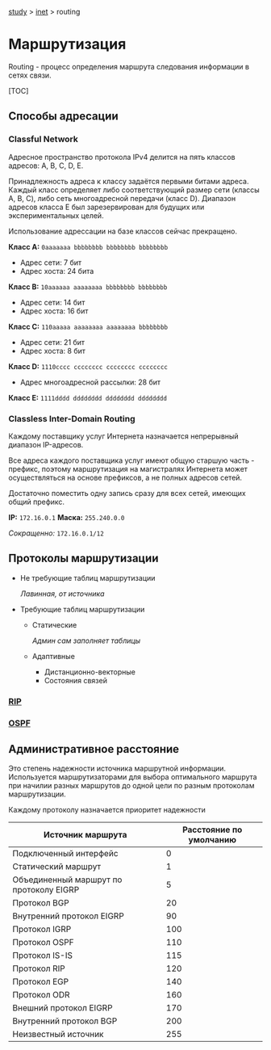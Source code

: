 [ study](./../../) > [inet](./../) > routing

# Маршрутизация

Routing - процесс определения маршрута следования информации в сетях связи.

[TOC]

## Cпособы адресации

### Classful Network

Адресное пространство протокола IPv4 делится на пять классов адресов: А, B, C, D, E.

Принадлежность адреса к классу задаётся первыми битами адреса. Каждый класс определяет либо соответствующий размер сети (классы A, B, C), либо сеть многоадресной передачи (класс D). Диапазон адресов класса E был зарезервирован для будущих или экспериментальных целей.

Использование адрессации на базе классов сейчас прекращено.

**Класс A:** `0aaaaaaa bbbbbbbb bbbbbbbb bbbbbbbb`

- Адрес сети: 7 бит
- Адрес хоста: 24 бита

**Класс B:** `10aaaaaa aaaaaaaa bbbbbbbb bbbbbbbb`

- Адрес сети: 14 бит
- Адрес хоста: 16 бит

**Класс C:** `110aaaaa aaaaaaaa aaaaaaaa bbbbbbbb`

- Адрес сети: 21 бит
- Адрес хоста: 8 бит

**Класс D:** `1110сссс сссссссс сссссссс сссссссс`

- Адрес многоадресной рассылки: 28 бит

**Класс E:** `1111dddd dddddddd dddddddd dddddddd`

### Classless Inter-Domain Routing

Каждому поставщику услуг Интернета назначается непрерывный диапазон IP-адресов.

Все адреса каждого поставщика услуг имеют общую старшую часть - префикс, поэтому маршрутизация на магистралях Интернета может осуществляться на основе префиксов, а не полных адресов сетей.

Достаточно поместить одну запись сразу для всех сетей, имеющих общий префикс.

**IP:**		 `172.16.0.1`		 **Маска:**		 `255.240.0.0`

*Сокращенно:* `172.16.0.1/12`

## Протоколы маршрутизации

- Не требующие таблиц маршрутизации

  *Лавинная, от источника*

- Требующие таблиц маршрутизации

  - Статические

    *Админ сам заполняет таблицы*

  - Адаптивные

    - Дистанционно-векторные
    - Состояния связей

### [RIP](rip)

### [OSPF](ospf)

## Административное расстояние

Это степень надежности источника маршрутной информации. Используется маршрутизаторами для выбора оптимального маршрута при начилии разных маршрутов до одной цели по разным протоколам маршрутизации. 

Каждому протоколу назначается приоритет надежности

| Источник маршрута                       | Расстояние по умолчанию |
| --------------------------------------- | ----------------------- |
| Подключенный интерфейс                  | 0                       |
| Статический маршрут                     | 1                       |
| Объединенный маршрут по протоколу EIGRP | 5                       |
| Протокол BGP                            | 20                      |
| Внутренний протокол EIGRP               | 90                      |
| Протокол IGRP                           | 100                     |
| Протокол OSPF                           | 110                     |
| Протокол IS-IS                          | 115                     |
| Протокол RIP                            | 120                     |
| Протокол EGP                            | 140                     |
| Протокол ODR                            | 160                     |
| Внешний протокол EIGRP                  | 170                     |
| Внутренний протокол BGP                 | 200                     |
| Неизвестный источник                    | 255                     |

